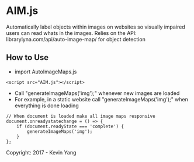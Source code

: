 # AIM.js
Automatically label objects within images on websites so visually impaired users can read whats in the images. Relies on the API: librarylyna.com/api/auto-image-map/ for object detection 

## How to Use
- import AutoImageMaps.js 
~~~~
<script src="AIM.js"></script>
~~~~

- Call "generateImageMaps('img');" whenever new images are loaded 
- For example, in a static website call "generateImageMaps('img');" when everything is done loading 
~~~~
// When document is loaded make all image maps responsive
document.onreadystatechange = () => {
	if (document.readyState === 'complete') {
		generateImageMaps('img');
	}
};
~~~~



Copyright: 2017 - Kevin Yang